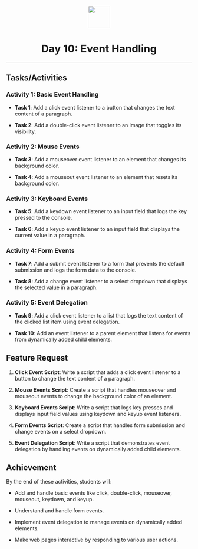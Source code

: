 <div align="center">
  <img height="60" src="https://img.icons8.com/color/344/javascript.png">
  <h1>Day 10: Event Handling</h1>
</div>

---

## Tasks/Activities

### Activity 1: Basic Event Handling

- **Task 1**: Add a click event listener to a button that changes the text content of a paragraph.

- **Task 2**: Add a double-click event listener to an image that toggles its visibility.

### Activity 2: Mouse Events

- **Task 3**: Add a mouseover event listener to an element that changes its background color.

- **Task 4**: Add a mouseout event listener to an element that resets its background color.

### Activity 3: Keyboard Events

- **Task 5**: Add a keydown event listener to an input field that logs the key pressed to the console.

- **Task 6**: Add a keyup event listener to an input field that displays the current value in a paragraph.

### Activity 4: Form Events

- **Task 7**: Add a submit event listener to a form that prevents the default submission and logs the form data to the console.

- **Task 8**: Add a change event listener to a select dropdown that displays the selected value in a paragraph.

### Activity 5: Event Delegation

- **Task 9**: Add a click event listener to a list that logs the text content of the clicked list item using event delegation.

- **Task 10**: Add an event listener to a parent element that listens for events from dynamically added child elements.

## Feature Request

1. **Click Event Script**: Write a script that adds a click event listener to a button to change the text content of a paragraph.

2. **Mouse Events Script**: Create a script that handles mouseover and mouseout events to change the background color of an element.

3. **Keyboard Events Script**: Write a script that logs key presses and displays input field values using keydown and keyup event listeners.

4. **Form Events Script**: Create a script that handles form submission and change events on a select dropdown.

5. **Event Delegation Script**: Write a script that demonstrates event delegation by handling events on dynamically added child elements.

## Achievement

By the end of these activities, students will:

- Add and handle basic events like click, double-click, mouseover, mouseout, keydown, and keyup.

- Understand and handle form events.

- Implement event delegation to manage events on dynamically added elements.

- Make web pages interactive by responding to various user actions.